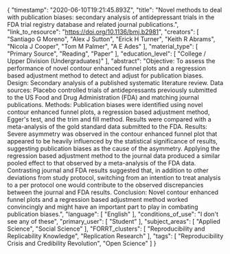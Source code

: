 {
    "timestamp": "2020-06-10T19:21:45.893Z",
    "title": "Novel methods to deal with publication biases: secondary analysis of antidepressant trials in the FDA trial registry database and related journal publications.",
    "link_to_resource": "https://doi.org/10.1136/bmj.b2981",
    "creators": [
        "Santiago G Moreno",
        "Alex J Sutton",
        "Erick H Turner",
        "Keith R Abrams",
        "Nicola J Cooper",
        "Tom M Palmer",
        "A E Ades"
    ],
    "material_type": [
        "Primary Source",
        "Reading",
        "Paper"
    ],
    "education_level": [
        "College / Upper Division (Undergraduates)"
    ],
    "abstract": "Objective: To assess the performance of novel contour enhanced funnel plots and a regression based adjustment method to detect and adjust for publication biases. Design: Secondary analysis of a published systematic literature review. Data sources: Placebo controlled trials of antidepressants previously submitted to the US Food and Drug Administration (FDA) and matching journal publications. Methods: Publication biases were identified using novel contour enhanced funnel plots, a regression based adjustment method, Egger's test, and the trim and fill method. Results were compared with a meta-analysis of the gold standard data submitted to the FDA. Results: Severe asymmetry was observed in the contour enhanced funnel plot that appeared to be heavily influenced by the statistical significance of results, suggesting publication biases as the cause of the asymmetry. Applying the regression based adjustment method to the journal data produced a similar pooled effect to that observed by a meta-analysis of the FDA data. Contrasting journal and FDA results suggested that, in addition to other deviations from study protocol, switching from an intention to treat analysis to a per protocol one would contribute to the observed discrepancies between the journal and FDA results. Conclusion: Novel contour enhanced funnel plots and a regression based adjustment method worked convincingly and might have an important part to play in combating publication biases.",
    "language": [
        "English"
    ],
    "conditions_of_use": "I don't see any of these",
    "primary_user": [
        "Student"
    ],
    "subject_areas": [
        "Applied Science",
        "Social Science"
    ],
    "FORRT_clusters": [
        "Reproducibility and Replicability Knowledge",
        "Replication Research"
    ],
    "tags": [
        "Reproducibility Crisis and Credibility Revolution",
        "Open Science"
    ]
}